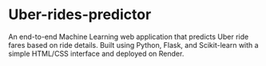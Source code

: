 # Uber-rides-predictor
An end-to-end Machine Learning web application that predicts Uber ride fares based on ride details. Built using Python, Flask, and Scikit-learn with a simple HTML/CSS interface and deployed on Render.
